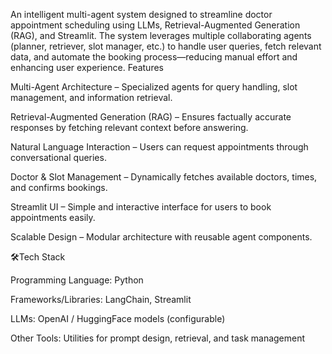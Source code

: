 An intelligent multi-agent system designed to streamline doctor appointment scheduling using LLMs, Retrieval-Augmented Generation (RAG), and Streamlit. The system leverages multiple collaborating agents (planner, retriever, slot manager, etc.) to handle user queries, fetch relevant data, and automate the booking process—reducing manual effort and enhancing user experience.
 Features

Multi-Agent Architecture – Specialized agents for query handling, slot management, and information retrieval.

Retrieval-Augmented Generation (RAG) – Ensures factually accurate responses by fetching relevant context before answering.

Natural Language Interaction – Users can request appointments through conversational queries.

Doctor & Slot Management – Dynamically fetches available doctors, times, and confirms bookings.

 Streamlit UI – Simple and interactive interface for users to book appointments easily.

Scalable Design – Modular architecture with reusable agent components.

🛠Tech Stack

Programming Language: Python

Frameworks/Libraries: LangChain, Streamlit

LLMs: OpenAI / HuggingFace models (configurable)

Other Tools: Utilities for prompt design, retrieval, and task management
